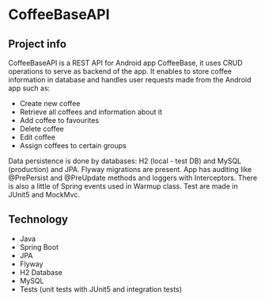 # CoffeeBaseAPI

## Project info
CoffeeBaseAPI is a REST API for Android app CoffeeBase, it uses CRUD operations to serve as backend of the app.
It enables to store coffee information in database and handles user requests made from the Android app such as:
* Create new coffee
* Retrieve all coffees and information about it
* Add coffee to favourites
* Delete coffee
* Edit coffee
* Assign coffees to certain groups

Data persistence is done by databases: H2 (local - test DB) and MySQL (production) and JPA. Flyway migrations are present.
App has auditing like @PrePersist and @PreUpdate methods and loggers with Interceptors.
There is also a little of Spring events used in Warmup class.
Test are made in JUnit5 and MockMvc.

## Technology
* Java
* Spring Boot
* JPA
* Flyway
* H2 Database
* MySQL
* Tests (unit tests with JUnit5 and integration tests)



